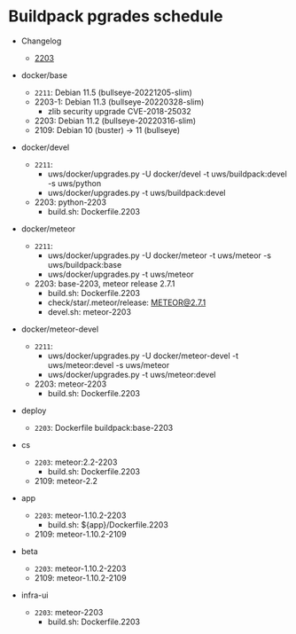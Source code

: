 # Buildpack pgrades schedule

* Changelog
    * [2203](https://github.com/TalkingPts/Buildpack/compare/81af1d8b7c139a057a6191d9b6310f43721ca2af...b6f62a5f2aa686ba510123d1768e906d8b2180f8)

* docker/base
    * `2211`: Debian 11.5 (bullseye-20221205-slim)
    * 2203-1: Debian 11.3 (bullseye-20220328-slim)
        * zlib security upgrade CVE-2018-25032
    * 2203: Debian 11.2 (bullseye-20220316-slim)
    * 2109: Debian 10 (buster) -> 11 (bullseye)
* docker/devel
    * `2211`:
        * uws/docker/upgrades.py -U docker/devel -t uws/buildpack:devel -s uws/python
        * uws/docker/upgrades.py -t uws/buildpack:devel
    * 2203: python-2203
        * build.sh: Dockerfile.2203
* docker/meteor
    * `2211`:
        * uws/docker/upgrades.py -U docker/meteor -t uws/meteor -s uws/buildpack:base
        * uws/docker/upgrades.py -t uws/meteor
    * 2203: base-2203, meteor release 2.7.1
        * build.sh: Dockerfile.2203
        * check/star/.meteor/release: METEOR@2.7.1
        * devel.sh: meteor-2203
* docker/meteor-devel
    * `2211`:
        * uws/docker/upgrades.py -U docker/meteor-devel -t uws/meteor:devel -s uws/meteor
        * uws/docker/upgrades.py -t uws/meteor:devel
    * 2203: meteor-2203
        * build.sh: Dockerfile.2203
* deploy
    * `2203`: Dockerfile buildpack:base-2203
* cs
    * `2203`: meteor:2.2-2203
        * build.sh: Dockerfile.2203
    * 2109: meteor-2.2
* app
    * `2203`: meteor-1.10.2-2203
        * build.sh: ${app}/Dockerfile.2203
    * 2109: meteor-1.10.2-2109
* beta
    * `2203`: meteor-1.10.2-2203
    * 2109: meteor-1.10.2-2109
* infra-ui
    * `2203`: meteor-2203
        * build.sh: Dockerfile.2203
